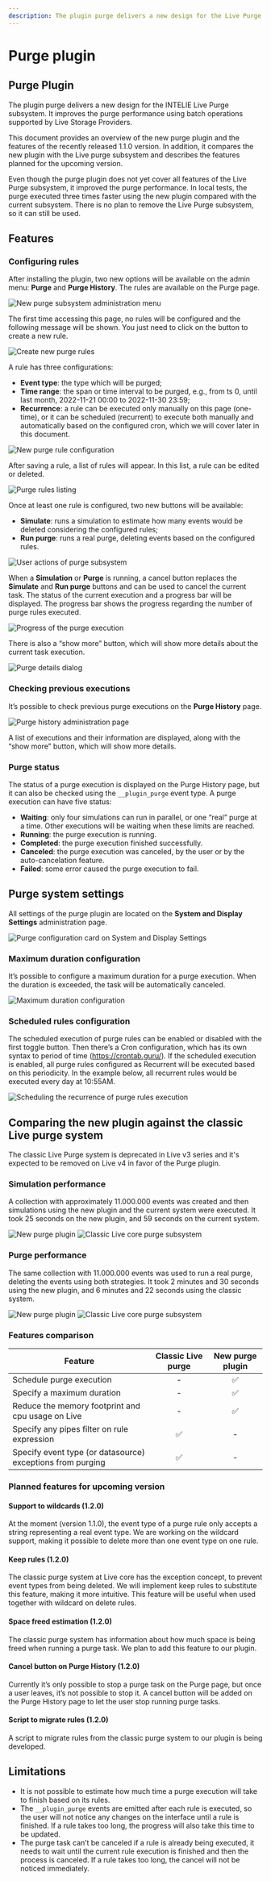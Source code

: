 ```yaml
---
description: The plugin purge delivers a new design for the Live Purge subsystem
---
```


# Purge plugin

## Purge Plugin

The plugin purge delivers a new design for the INTELIE Live Purge subsystem. It improves the purge performance using batch operations supported by Live Storage Providers.

This document provides an overview of the new purge plugin and the features of the recently released 1.1.0 version. In addition, it compares the new plugin with the Live purge subsystem and describes the features planned for the upcoming version.

Even though the purge plugin does not yet cover all features of the Live Purge subsystem, it improved the purge performance. In local tests, the purge executed three times faster using the new plugin compared with the current subsystem. There is no plan to remove the Live Purge subsystem, so it can still be used.

## Features

### Configuring rules

After installing the plugin, two new options will be available on the admin menu: **Purge** and **Purge History**. The rules are available on the Purge page.

![New purge subsystem administration menu](https://user-images.githubusercontent.com/71188443/207718319-dcd1f422-3c4e-40b1-8c62-dc861d3311f5.png)

The first time accessing this page, no rules will be configured and the following message will be shown. You just need to click on the button to create a new rule.

![Create new purge rules](https://user-images.githubusercontent.com/71188443/207718398-049a73c3-9bd2-4650-9e32-11b206ce070d.png)

A rule has three configurations:

* **Event type**: the type which will be purged;
* **Time range**: the span or time interval to be purged, e.g., from ts 0, until last month, 2022-11-21 00:00 to 2022-11-30 23:59;
* **Recurrence**: a rule can be executed only manually on this page (one-time), or it can be scheduled (recurrent) to execute both manually and automatically based on the configured cron, which we will cover later in this document.

![New purge rule configuration](https://user-images.githubusercontent.com/71188443/207718483-7b3e5d9f-2735-4e2c-be4d-79a62f432dac.png)

After saving a rule, a list of rules will appear. In this list, a rule can be edited or deleted.

![Purge rules listing](https://user-images.githubusercontent.com/71188443/207718563-3db482a8-1c4e-4777-83de-8012e142d319.png)

Once at least one rule is configured, two new buttons will be available:

* **Simulate**: runs a simulation to estimate how many events would be deleted considering the configured rules;
* **Run purge**: runs a real purge, deleting events based on the configured rules.

![User actions of purge subsystem](https://user-images.githubusercontent.com/71188443/207718589-bdaac8bc-0b2b-4324-816f-2a226ea52ff5.png)

When a **Simulation** or **Purge** is running, a cancel button replaces the **Simulate** and **Run purge** buttons and can be used to cancel the current task. The status of the current execution and a progress bar will be displayed. The progress bar shows the progress regarding the number of purge rules executed.

![Progress of the purge execution](https://user-images.githubusercontent.com/71188443/207718657-7f3d2ad5-42c6-4caa-a359-05d2cf643536.png)

There is also a “show more” button, which will show more details about the current task execution.

![Purge details dialog](https://user-images.githubusercontent.com/71188443/207718818-637658e8-6c01-4e38-bb4f-3f8be1c42a12.png)

### Checking previous executions

It’s possible to check previous purge executions on the **Purge History** page.

![Purge history administration page](https://user-images.githubusercontent.com/71188443/207718909-91362715-7c9c-487a-a6df-e851dc357f02.png)

A list of executions and their information are displayed, along with the “show more” button, which will show more details.

### Purge status

The status of a purge execution is displayed on the Purge History page, but it can also be checked using the `__plugin_purge` event type. A purge execution can have five status:

* **Waiting**: only four simulations can run in parallel, or one “real” purge at a time. Other executions will be waiting when these limits are reached.
* **Running**: the purge execution is running.
* **Completed**: the purge execution finished successfully.
* **Canceled**: the purge execution was canceled, by the user or by the auto-cancelation feature.
* **Failed**: some error caused the purge execution to fail.

## Purge system settings

All settings of the purge plugin are located on the **System and Display Settings** administration page.

![Purge configuration card on System and Display Settings](https://user-images.githubusercontent.com/71188443/207719501-315c3b5c-512a-4b68-95d4-ab77655acd7d.png)

### Maximum duration configuration

It’s possible to configure a maximum duration for a purge execution. When the duration is exceeded, the task will be automatically canceled.

![Maximum duration configuration](https://user-images.githubusercontent.com/71188443/207719557-b09467ae-a8d2-42e6-b4cb-4d0a85a2fc10.png)

### Scheduled rules configuration

The scheduled execution of purge rules can be enabled or disabled with the first toggle button. Then there’s a Cron configuration, which has its own syntax to period of time (https://crontab.guru/). If the scheduled execution is enabled, all purge rules configured as Recurrent will be executed based on this periodicity. In the example below, all recurrent rules would be executed every day at 10:55AM.

![Scheduling the recurrence of purge rules execution](https://user-images.githubusercontent.com/71188443/207719608-38edfd20-2d1c-472d-933a-0efd582e4ec0.png)

## Comparing the new plugin against the classic Live purge system

The classic Live Purge system is deprecated in Live v3 series and it's expected to be removed on Live v4 in favor of the Purge plugin.

### Simulation performance

A collection with approximately 11.000.000 events was created and then simulations using the new plugin and the current system were executed. It took 25 seconds on the new plugin, and 59 seconds on the current system.

![New purge plugin](https://user-images.githubusercontent.com/71188443/207719774-5e63f8e7-5ad1-47cf-9f42-27448c83fc8a.png) ![Classic Live core purge subsystem](https://user-images.githubusercontent.com/71188443/207719790-ccba3761-0150-43a9-89d2-0440bc232027.png)

### Purge performance

The same collection with 11.000.000 events was used to run a real purge, deleting the events using both strategies. It took 2 minutes and 30 seconds using the new plugin, and 6 minutes and 22 seconds using the classic system.

![New purge plugin](https://user-images.githubusercontent.com/71188443/207719914-2425c301-d694-4406-9f4b-09d6da56063a.png) ![Classic Live core purge subsystem](https://user-images.githubusercontent.com/71188443/207719936-4bf7da61-1507-4242-968e-153ba6d22e83.png)

### Features comparison

| Feature                                                    | Classic Live purge | New purge plugin |
| ---------------------------------------------------------- | :----------------: | :--------------: |
| Schedule purge execution                                   |          -         |         ✅        |
| Specify a maximum duration                                 |          -         |         ✅        |
| Reduce the memory footprint and cpu usage on Live          |          -         |         ✅        |
| Specify any pipes filter on rule expression                |          ✅         |         -        |
| Specify event type (or datasource) exceptions from purging |          ✅         |         -        |

### Planned features for upcoming version

#### Support to wildcards (1.2.0)

At the moment (version 1.1.0), the event type of a purge rule only accepts a string representing a real event type. We are working on the wildcard support, making it possible to delete more than one event type on one rule.

#### Keep rules (1.2.0)

The classic purge system at Live core has the exception concept, to prevent event types from being deleted. We will implement keep rules to substitute this feature, making it more intuitive. This feature will be useful when used together with wildcard on delete rules.

#### Space freed estimation (1.2.0)

The classic purge system has information about how much space is being freed when running a purge task. We plan to add this feature to our plugin.

#### Cancel button on Purge History (1.2.0)

Currently it’s only possible to stop a purge task on the Purge page, but once a user leaves, it’s not possible to stop it. A cancel button will be added on the Purge History page to let the user stop running purge tasks.

#### Script to migrate rules (1.2.0)

A script to migrate rules from the classic purge system to our plugin is being developed.

## Limitations

* It is not possible to estimate how much time a purge execution will take to finish based on its rules.
* The `__plugin_purge` events are emitted after each rule is executed, so the user will not notice any changes on the interface until a rule is finished. If a rule takes too long, the progress will also take this time to be updated.
* The purge task can’t be canceled if a rule is already being executed, it needs to wait until the current rule execution is finished and then the process is canceled. If a rule takes too long, the cancel will not be noticed immediately.
